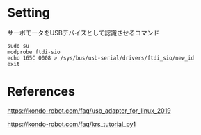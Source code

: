 # Setting
サーボモータをUSBデバイスとして認識させるコマンド
```
sudo su
modprobe ftdi-sio
echo 165C 0008 > /sys/bus/usb-serial/drivers/ftdi_sio/new_id
exit
```
# References
https://kondo-robot.com/faq/usb_adapter_for_linux_2019

https://kondo-robot.com/faq/krs_tutorial_py1
